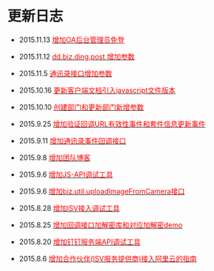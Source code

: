 # 更新日志

- 2015.11.13 [<font color=red >增加OA后台管理员免登</font>](#oa后台管理员调用免登)

- 2015.11.12 [<font color=red >dd.biz.ding.post 增加参数</font>](#ding)

- 2015.11.5 [<font color=red >通讯录接口增加参数</font>](#管理通讯录)

- 2015.10.16 [<font color=red >更新客户端文档引入javascript文件版本</font>](#通用)

- 2015.10.10 [<font color=red >创建部门和更新部门新增参数</font>](#创建部门)

- 2015.9.25 [<font color=red >增加验证回调URL有效性事件和套件信息更新事件</font>](#5-回调接口（分为五个回调类型）)

- 2015.9.11 [<font color=red >增加通讯录事件回调接口</font>](#通讯录变更事件回调接口)

- 2015.9.8 [<font color=red >增加团队博客</font>](#%E2%1FZ%A2)

- 2015.9.6 [<font color=red >增加JS-API调试工具</font>](#jsapi%03%D5%E5w)

- 2015.9.6 [<font color=red >增加biz.util.uploadImageFromCamera接口</font>](#上传图片（仅支持拍照上传）)

- 2015.8.28 [<font color=red >增加ISV接入调试工具</font>](#isv接入调试工具)

- 2015.8.25 [<font color=red >增加回调接口加解密库和对应加解密demo</font>](#5-回调接口（分为三个回调类型）)

- 2015.8.20 [<font color=red >增加钉钉服务端API调试工具</font>](#钉钉服务端API调试工具)

- 2015.8.6 [<font color=red >增加合作伙伴(ISV服务提供商)接入阿里云的指南</font>](#合作伙伴接入)


